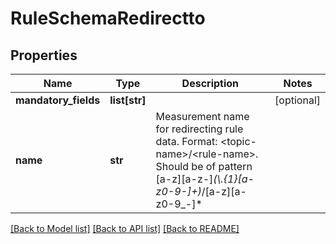 # RuleSchemaRedirectto

## Properties
Name | Type | Description | Notes
------------ | ------------- | ------------- | -------------
**mandatory_fields** | **list[str]** |  | [optional] 
**name** | **str** | Measurement name for redirecting rule data. Format: &lt;topic-name&gt;/&lt;rule-name&gt;. Should be of pattern [a-z][a-z-]*(\\.{1}[a-z0-9-]+)*/[a-z][a-z0-9_-]* | 

[[Back to Model list]](../README.md#documentation-for-models) [[Back to API list]](../README.md#documentation-for-api-endpoints) [[Back to README]](../README.md)


